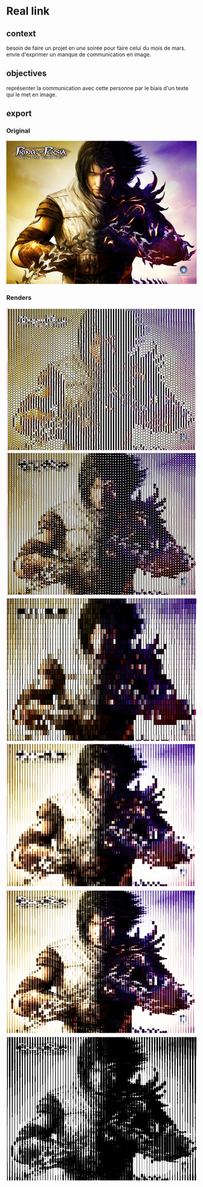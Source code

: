 # Real link

## context

besoin de faire un projet en une soirée pour faire celui du mois de mars.  
envie d'exprimer un manque de communication en image.  

## objectives

représenter la communication avec cette personne par le biais d'un texte qui le met en image.  

## export

### Original

![Original Image](data/pop1.jpg "Original Image")


### Renders

![Export 1](export/1.png "Export 1")
![Export 2](export/2.png "Export 2")
![Export 3](export/3.png "Export 3")
![Export 4](export/4.png "Export 4")
![Export 5](export/5.png "Export 5")
![Export 6](export/6.png "Export 6")
